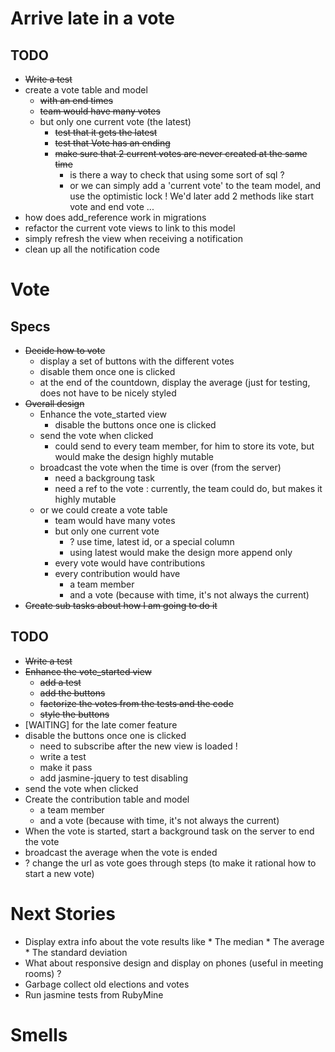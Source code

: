 # Arrive late in a vote

## TODO
* ~~Write a test~~
* create a vote table and model
    * ~~with an end times~~
    * ~~team would have many votes~~
    * but only one current vote (the latest)
        * ~~test that it gets the latest~~
        * ~~test that Vote has an ending~~
        * ~~make sure that 2 current votes are never created at the same time~~
            * is there a way to check that using some sort of sql ?
            * or we can simply add a 'current vote' to the team model, and use the optimistic lock !
              We'd later add 2 methods like start vote and end vote ...
* how does add_reference work in migrations
* refactor the current vote views to link to this model
* simply refresh the view when receiving a notification
* clean up all the notification code

# Vote

## Specs

* ~~Decide how to vote~~
    * display a set of buttons with the different votes
    * disable them once one is clicked
    * at the end of the countdown, display the average (just for testing, does not have to be nicely styled
* ~~Overall design~~
    * Enhance the vote_started view
        * disable the buttons once one is clicked
    * send the vote when clicked
        * could send to every team member, for him to store its vote, but would make the design highly mutable
    * broadcast the vote when the time is over (from the server)
        * need a backgroung task
        * need a ref to the vote : currently, the team could do, but makes it highly mutable
    * or we could create a vote table
        * team would have many votes
        * but only one current vote
            * ? use time, latest id, or a special column
            * using latest would make the design more append only
        * every vote would have contributions
        * every contribution would have
            * a team member
            * and a vote (because with time, it's not always the current)
* ~~Create sub tasks about how I am going to do it~~

## TODO
* ~~Write a test~~
* ~~Enhance the vote_started view~~
    * ~~add a test~~
    * ~~add the buttons~~
    * ~~factorize the votes from the tests and the code~~
    * ~~style the buttons~~
* [WAITING] for the late comer feature
* disable the buttons once one is clicked
    * need to subscribe after the new view is loaded !
    * write a test
    * make it pass
    * add jasmine-jquery to test disabling
* send the vote when clicked
* Create the contribution table and model
    * a team member
    * and a vote (because with time, it's not always the current)
* When the vote is started, start a background task on the server to end the vote
* broadcast the average when the vote is ended
* ? change the url as vote goes through steps (to make it rational how to start a new vote)

# Next Stories

* Display extra info about the vote results like
        * The median
        * The average
        * The standard deviation
* What about responsive design and display on phones (useful in meeting rooms) ?
* Garbage collect old elections and votes
* Run jasmine tests from RubyMine

# Smells
